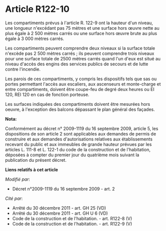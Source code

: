 # Article R122-10

Les compartiments prévus à l'article R. 122-9 ont la hauteur d'un niveau, une longueur n'excédant pas 75 mètres et une
surface hors œuvre nette au plus égale à 2 500 mètres carrés ou une surface hors œuvre brute au plus égale à 3 000 mètres
carrés. 

Les compartiments peuvent comprendre deux niveaux si la surface totale n'excède pas 2 500 mètres carrés ; ils peuvent
comprendre trois niveaux pour une surface totale de 2500 mètres carrés quand l'un d'eux est situé au niveau d'accès des
engins des services publics de secours et de lutte contre l'incendie. 

Les parois de ces compartiments, y compris les dispositifs tels que sas ou portes permettant l'accès aux escaliers, aux
ascenseurs et monte-charge et entre compartiments, doivent être coupe-feu de degré deux heures ou EI 120, REI 120 en cas de
fonction porteuse. 

Les surfaces indiquées des compartiments doivent être mesurées hors oeuvre, à l'exception des balcons dépassant le plan
général des façades.

**Nota:**

Conformément au décret n° 2009-1119 du 16 septembre 2009, article 5, les dispositions de son article 2 sont applicables aux
demandes de permis de construire et aux demandes d'autorisations relatives aux établissements recevant du public et aux
immeubles de grande hauteur prévues par les articles L. 111-8 et L. 122-1 du code de la construction et de l'habitation,
déposées à compter du premier jour du quatrième mois suivant la publication du présent décret.

**Liens relatifs à cet article**

_Modifié par_:

  - Décret n°2009-1119 du 16 septembre 2009 - art. 2

_Cité par_:

  - Arrêté du 30 décembre 2011 - art. GH 25 (VD)
  - Arrêté du 30 décembre 2011 - art. GH U 6 (VD)
  - Code de la construction et de l'habitation. - art. R122-8 (V)
  - Code de la construction et de l'habitation. - art. R122-9 (V)
